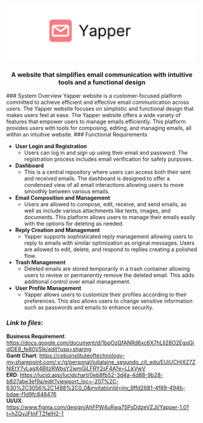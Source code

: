 <h1 align="center">
	<img width="500" alt="Yapper Mail" src="https://raw.githubusercontent.com/hulyarein/Yapper-Mail-/refs/heads/zyleBranch/YapperMail/EmailCompositionAndManagement/static/images/logo.png">
</h1>

<h3 align="center">
	A website that simplifies email communication with intuitive tools and a functional design
</h3>
### System Overview
Yapper website is a customer-focused platform committed to achieve efficient and effective email communication across users. The Yapper website focuses on simplistic and functional design that makes users feel at ease. The Yapper website offers a wide variety of features that empower users to manage emails efficiently. This platform provides users with tools for composing, editing, and managing emails, all within an intuitive website.
### Functional Requirements

- **User Login and Registration**
  - Users can log in and sign up using their email and password. The registration process includes email verification for safety purposes.
- **Dashboard**
  - This is a central repository where users can access both their sent and received emails. The dashboard is designed to offer a condensed view of all email interactions allowing users to move smoothly between various emails.
- **Email Composition and Management**
  - Users are allowed to compose, edit, receive, and send emails, as well as include various attachments like texts, images, and documents. This platform allows users to manage their emails easily with the options for deleting as needed.
- **Reply Creation and Management**
  - Yapper supports sophisticated reply management allowing users to reply to emails with similar optimization as original messages. Users are allowed to edit, delete, and respond to replies creating a polished flow.
 - **Trash Management**
   - Deleted emails are stored temporarily in a trash container allowing users to review or permanently remove the deleted email. This adds additional control over email management.
 - **User Profile Management**
   - Yapper allows users to customize their profiles according to their preferences. This also allows users to change sensitive information such as passwords and emails to enhance security.
	
     
### *Link to files:* 
**Business Requirement**: https://docs.google.com/document/d/1bqOzQfANRd6xc6X7hLll28O2EgqGiqlDE8_fe80V5lk/edit?usp=sharing <br/>
**Gantt Chart**: https://cebuinstituteoftechnology-my.sharepoint.com/:x:/g/personal/julialaine_segundo_cit_edu/EUiUCHjXZ7ZNlEtY7vLagX4BIIzRWbsY2wmGiLFRY2sF4A?e=LLkVwV <br/>
**ERD**: https://lucid.app/lucidchart/0eb8fb52-3d4a-4d88-9b28-b827abe3ef9a/edit?viewport_loc=-207%2C-630%2C3056%2C1488%2C0_0&invitationId=inv_9ffd2681-4f89-494b-bdae-f1d9fc848476 <br/>
**UI/UX**: https://www.figma.com/design/AhFPW4uRwa75PsDdzeVZJI/Yapper-1.0?t=hZQyJFtnFTZfelH2-1 <br/>
